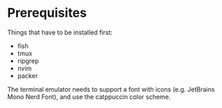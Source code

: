 # Prerequisites
Things that have to be installed first:
- fish
- tmux
- ripgrep
- nvim
- packer

The terminal emulator needs to support a font with icons (e.g. JetBrains
Mono Nerd Font), and use the catppuccin color scheme.
